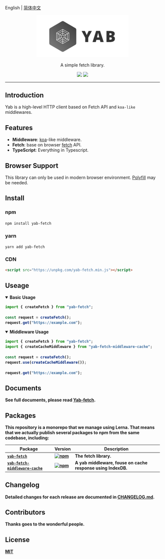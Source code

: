 English | [简体中文](./README.zh-CN.md)

<p align="center"><img width="300" src="resources/logo.png" alt="logo" /></p>
<div align="center">
<p>A simple fetch library.</p>
<a href="https://circleci.com/gh/stonexer/yab/tree/master"><img src="https://circleci.com/gh/stonexer/yab/tree/master.svg?style=shield&circle-token=0386ba2e8d3d98f85b0c5e61977a8ded9cf95332" /></a>
<a href="https://codecov.io/gh/stonexer/yab"><img src="https://codecov.io/gh/stonexer/yab/branch/master/graph/badge.svg?token=d1CXXZJLby" /></a>
</div>

---

## Introduction

Yab is a high-level HTTP client based on Fetch API and `koa-like` middlewares.

## Features

- **Middleware**: [koa](https://koajs.com/)-like middleware.
- **Fetch**: base on browser [fetch](https://developer.mozilla.org/en-US/docs/Web/API/Fetch_API/Using_Fetch) API.
- **TypeScript**: Everything in Typescript.

## Browser Support

This library can only be used in modern browser environment. [Polyfill](https://github.com/github/fetch) may be needed.

## Install

### npm

`npm install yab-fetch`

### yarn

`yarn add yab-fetch`

### CDN

```html
<script src="https://unpkg.com/yab-fetch.min.js"></script>
```

## Useage

<details open>
<summary><b>Basic Usage</summary>

```ts
import { createFetch } from "yab-fetch";

const request = createFetch();
request.get("https://example.com");
```

</details>

<details open>
<summary><b>Middleware Usage</summary>

```ts
import { createFetch } from "yab-fetch";
import { createCacheMiddleware } from "yab-fetch-middleware-cache";

const request = createFetch();
request.use(createCacheMiddleware());

request.get("https://example.com");
```

</details>

## Documents

See full documents, please read [Yab-fetch](./packages/yab-fetch/README.md).

## Packages

This repository is a monorepo that we manage using Lerna. That means that we actually publish several packages to npm from the same codebase, including:

| Package                                                              | Version                                                                                                         | Description                                              |
| -------------------------------------------------------------------- | --------------------------------------------------------------------------------------------------------------- | -------------------------------------------------------- |
| [`yab-fetch`](/packages/yab-fetch)                                   | [![npm](https://img.shields.io/npm/v/yab-fetch.svg?style=flat-square)](https://www.npmjs.com/package/yab-fetch) | The fetch library.                                       |
| [`yab-fetch-middleware-cache`](/packages/yab-fetch-middleware-cache) | [![npm](https://img.shields.io/npm/v/yab-fetch.svg?style=flat-square)](https://www.npmjs.com/package/yab-fetch) | A yab middleware, fouse on cache response using IndexDB. |

## Changelog

Detailed changes for each release are documented in [CHANGELOG.md](./CHANGELOG.md).

## Contributors

Thanks goes to the wonderful people.

## License

[MIT](http://opensource.org/licenses/MIT)
